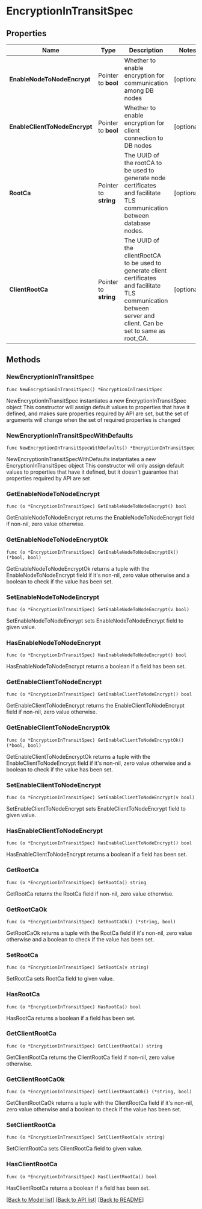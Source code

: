 # EncryptionInTransitSpec

## Properties

Name | Type | Description | Notes
------------ | ------------- | ------------- | -------------
**EnableNodeToNodeEncrypt** | Pointer to **bool** | Whether to enable encryption for communication among DB nodes | [optional] 
**EnableClientToNodeEncrypt** | Pointer to **bool** | Whether to enable encryption for client connection to DB nodes | [optional] 
**RootCa** | Pointer to **string** | The UUID of the rootCA to be used to generate node certificates and facilitate TLS communication between database nodes. | [optional] 
**ClientRootCa** | Pointer to **string** | The UUID of the clientRootCA to be used to generate client certificates and facilitate TLS communication between server and client. Can be set to same as root_CA. | [optional] 

## Methods

### NewEncryptionInTransitSpec

`func NewEncryptionInTransitSpec() *EncryptionInTransitSpec`

NewEncryptionInTransitSpec instantiates a new EncryptionInTransitSpec object
This constructor will assign default values to properties that have it defined,
and makes sure properties required by API are set, but the set of arguments
will change when the set of required properties is changed

### NewEncryptionInTransitSpecWithDefaults

`func NewEncryptionInTransitSpecWithDefaults() *EncryptionInTransitSpec`

NewEncryptionInTransitSpecWithDefaults instantiates a new EncryptionInTransitSpec object
This constructor will only assign default values to properties that have it defined,
but it doesn't guarantee that properties required by API are set

### GetEnableNodeToNodeEncrypt

`func (o *EncryptionInTransitSpec) GetEnableNodeToNodeEncrypt() bool`

GetEnableNodeToNodeEncrypt returns the EnableNodeToNodeEncrypt field if non-nil, zero value otherwise.

### GetEnableNodeToNodeEncryptOk

`func (o *EncryptionInTransitSpec) GetEnableNodeToNodeEncryptOk() (*bool, bool)`

GetEnableNodeToNodeEncryptOk returns a tuple with the EnableNodeToNodeEncrypt field if it's non-nil, zero value otherwise
and a boolean to check if the value has been set.

### SetEnableNodeToNodeEncrypt

`func (o *EncryptionInTransitSpec) SetEnableNodeToNodeEncrypt(v bool)`

SetEnableNodeToNodeEncrypt sets EnableNodeToNodeEncrypt field to given value.

### HasEnableNodeToNodeEncrypt

`func (o *EncryptionInTransitSpec) HasEnableNodeToNodeEncrypt() bool`

HasEnableNodeToNodeEncrypt returns a boolean if a field has been set.

### GetEnableClientToNodeEncrypt

`func (o *EncryptionInTransitSpec) GetEnableClientToNodeEncrypt() bool`

GetEnableClientToNodeEncrypt returns the EnableClientToNodeEncrypt field if non-nil, zero value otherwise.

### GetEnableClientToNodeEncryptOk

`func (o *EncryptionInTransitSpec) GetEnableClientToNodeEncryptOk() (*bool, bool)`

GetEnableClientToNodeEncryptOk returns a tuple with the EnableClientToNodeEncrypt field if it's non-nil, zero value otherwise
and a boolean to check if the value has been set.

### SetEnableClientToNodeEncrypt

`func (o *EncryptionInTransitSpec) SetEnableClientToNodeEncrypt(v bool)`

SetEnableClientToNodeEncrypt sets EnableClientToNodeEncrypt field to given value.

### HasEnableClientToNodeEncrypt

`func (o *EncryptionInTransitSpec) HasEnableClientToNodeEncrypt() bool`

HasEnableClientToNodeEncrypt returns a boolean if a field has been set.

### GetRootCa

`func (o *EncryptionInTransitSpec) GetRootCa() string`

GetRootCa returns the RootCa field if non-nil, zero value otherwise.

### GetRootCaOk

`func (o *EncryptionInTransitSpec) GetRootCaOk() (*string, bool)`

GetRootCaOk returns a tuple with the RootCa field if it's non-nil, zero value otherwise
and a boolean to check if the value has been set.

### SetRootCa

`func (o *EncryptionInTransitSpec) SetRootCa(v string)`

SetRootCa sets RootCa field to given value.

### HasRootCa

`func (o *EncryptionInTransitSpec) HasRootCa() bool`

HasRootCa returns a boolean if a field has been set.

### GetClientRootCa

`func (o *EncryptionInTransitSpec) GetClientRootCa() string`

GetClientRootCa returns the ClientRootCa field if non-nil, zero value otherwise.

### GetClientRootCaOk

`func (o *EncryptionInTransitSpec) GetClientRootCaOk() (*string, bool)`

GetClientRootCaOk returns a tuple with the ClientRootCa field if it's non-nil, zero value otherwise
and a boolean to check if the value has been set.

### SetClientRootCa

`func (o *EncryptionInTransitSpec) SetClientRootCa(v string)`

SetClientRootCa sets ClientRootCa field to given value.

### HasClientRootCa

`func (o *EncryptionInTransitSpec) HasClientRootCa() bool`

HasClientRootCa returns a boolean if a field has been set.


[[Back to Model list]](../README.md#documentation-for-models) [[Back to API list]](../README.md#documentation-for-api-endpoints) [[Back to README]](../README.md)


